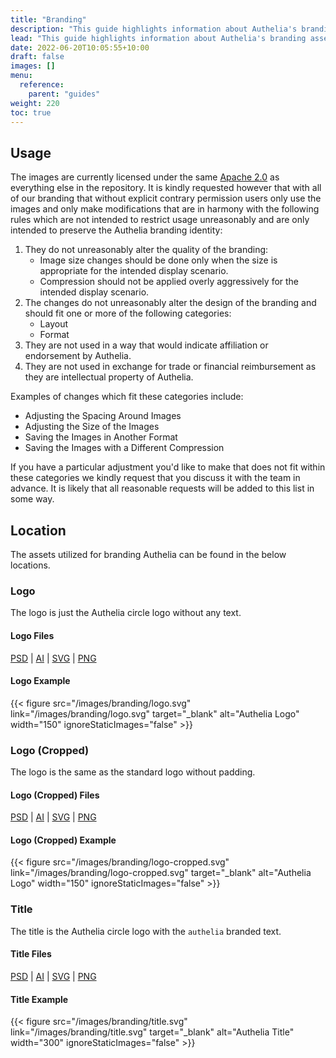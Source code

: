 ```yaml
---
title: "Branding"
description: "This guide highlights information about Authelia's branding assets"
lead: "This guide highlights information about Authelia's branding assets."
date: 2022-06-20T10:05:55+10:00
draft: false
images: []
menu:
  reference:
    parent: "guides"
weight: 220
toc: true
---
```


## Usage

The images are currently licensed under the same [Apache 2.0](https://github.com/authelia/authelia/blob/master/LICENSE)
as everything else in the repository. It is kindly requested however that with all of our branding that without explicit
contrary permission users only use the images and only make modifications that are in harmony with the following rules
which are not intended to restrict usage unreasonably and are only intended to preserve the Authelia branding identity:

1. They do not unreasonably alter the quality of the branding:
   - Image size changes should be done only when the size is appropriate for the intended display scenario.
   - Compression should not be applied overly aggressively for the intended display scenario.
2. The changes do not unreasonably alter the design of the branding and should fit one or more of the following
   categories:
   - Layout
   - Format
3. They are not used in a way that would indicate affiliation or endorsement by Authelia.
4. They are not used in exchange for trade or financial reimbursement as they are intellectual property of Authelia.

Examples of changes which fit these categories include:

- Adjusting the Spacing Around Images
- Adjusting the Size of the Images
- Saving the Images in Another Format
- Saving the Images with a Different Compression

If you have a particular adjustment you'd like to make that does not fit within these categories we kindly request that
you discuss it with the team in advance. It is likely that all reasonable requests will be added to this list in some
way.

## Location

The assets utilized for branding Authelia can be found in the below locations.

### Logo

The logo is just the Authelia circle logo without any text.

#### Logo Files

[PSD](https://www.authelia.com/images/branding/logo.psd) | [AI](https://www.authelia.com/images/branding/logo.ai) | [SVG](https://www.authelia.com/images/branding/logo.svg) | [PNG](https://www.authelia.com/images/branding/logo.png)

#### Logo Example

{{< figure src="/images/branding/logo.svg" link="/images/branding/logo.svg" target="_blank" alt="Authelia Logo" width="150" ignoreStaticImages="false" >}}

### Logo (Cropped)

The logo is the same as the standard logo without padding.

#### Logo (Cropped) Files

[PSD](https://www.authelia.com/images/branding/logo-cropped.psd) | [AI](https://www.authelia.com/images/branding/logo-cropped.ai) | [SVG](https://www.authelia.com/images/branding/logo-cropped.svg) | [PNG](https://www.authelia.com/images/branding/logo-cropped.png)

#### Logo (Cropped) Example

{{< figure src="/images/branding/logo-cropped.svg" link="/images/branding/logo-cropped.svg" target="_blank" alt="Authelia Logo" width="150" ignoreStaticImages="false" >}}

### Title

The title is the Authelia circle logo with the `authelia` branded text.

#### Title Files

[PSD](https://www.authelia.com/images/branding/title.psd) | [AI](https://www.authelia.com/images/branding/title.ai) | [SVG](https://www.authelia.com/images/branding/title.svg) | [PNG](https://www.authelia.com/images/branding/title.png)

#### Title Example

{{< figure src="/images/branding/title.svg" link="/images/branding/title.svg" target="_blank" alt="Authelia Title" width="300" ignoreStaticImages="false" >}}

